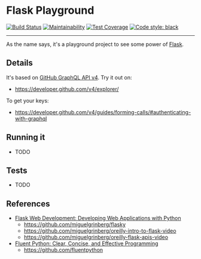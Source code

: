 # Flask Playground

[![Build Status](https://travis-ci.org/willianantunes/flask-playground.svg?branch=master)](https://travis-ci.org/willianantunes/flask-playground)
[![Maintainability](https://api.codeclimate.com/v1/badges/ac42632e5d323914c5a4/maintainability)](https://codeclimate.com/github/willianantunes/flask-playground/maintainability)
[![Test Coverage](https://api.codeclimate.com/v1/badges/ac42632e5d323914c5a4/test_coverage)](https://codeclimate.com/github/willianantunes/flask-playground/test_coverage)
[![Code style: black](https://img.shields.io/badge/code%20style-black-000000.svg)](https://github.com/ambv/black)

---

As the name says, it's a playground project to see some power of [Flask](https://github.com/pallets/flask).

## Details

It's based on [GitHub GraphQL API v4](https://developer.github.com/v4/). Try it out on:

- https://developer.github.com/v4/explorer/

To get your keys:

- https://developer.github.com/v4/guides/forming-calls/#authenticating-with-graphql

## Running it

- TODO

## Tests

- TODO

## References

- [Flask Web Development: Developing Web Applications with Python](https://www.amazon.com/Flask-Web-Development-Developing-Applications/dp/1449372627)
    - https://github.com/miguelgrinberg/flasky
    - https://github.com/miguelgrinberg/oreilly-intro-to-flask-video
    - https://github.com/miguelgrinberg/oreilly-flask-apis-video
- [Fluent Python: Clear, Concise, and Effective Programming](https://www.amazon.com/Fluent-Python-Concise-Effective-Programming/dp/1491946008)
    - https://github.com/fluentpython
